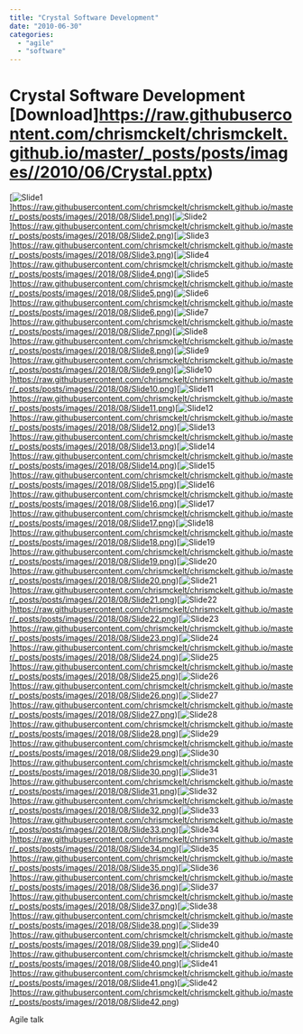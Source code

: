 ```yaml
---
title: "Crystal Software Development"
date: "2010-06-30"
categories: 
  - "agile"
  - "software"
---
```


# Crystal Software Development [Download]https://raw.githubusercontent.com/chrismckelt/chrismckelt.github.io/master/_posts/posts/images//2010/06/Crystal.pptx)

[![Slide1](images/Slide1_thumb.png "Slide1")]https://raw.githubusercontent.com/chrismckelt/chrismckelt.github.io/master/_posts/posts/images//2018/08/Slide1.png)[![Slide2](images/Slide2_thumb.png "Slide2")]https://raw.githubusercontent.com/chrismckelt/chrismckelt.github.io/master/_posts/posts/images//2018/08/Slide2.png)[![Slide3](images/Slide3_thumb.png "Slide3")]https://raw.githubusercontent.com/chrismckelt/chrismckelt.github.io/master/_posts/posts/images//2018/08/Slide3.png)[![Slide4](images/Slide4_thumb.png "Slide4")]https://raw.githubusercontent.com/chrismckelt/chrismckelt.github.io/master/_posts/posts/images//2018/08/Slide4.png)[![Slide5](images/Slide5_thumb.png "Slide5")]https://raw.githubusercontent.com/chrismckelt/chrismckelt.github.io/master/_posts/posts/images//2018/08/Slide5.png)[![Slide6](images/Slide6_thumb.png "Slide6")]https://raw.githubusercontent.com/chrismckelt/chrismckelt.github.io/master/_posts/posts/images//2018/08/Slide6.png)[![Slide7](images/Slide7_thumb.png "Slide7")]https://raw.githubusercontent.com/chrismckelt/chrismckelt.github.io/master/_posts/posts/images//2018/08/Slide7.png)[![Slide8](images/Slide8_thumb.png "Slide8")]https://raw.githubusercontent.com/chrismckelt/chrismckelt.github.io/master/_posts/posts/images//2018/08/Slide8.png)[![Slide9](images/Slide9_thumb.png "Slide9")]https://raw.githubusercontent.com/chrismckelt/chrismckelt.github.io/master/_posts/posts/images//2018/08/Slide9.png)[![Slide10](images/Slide10_thumb.png "Slide10")]https://raw.githubusercontent.com/chrismckelt/chrismckelt.github.io/master/_posts/posts/images//2018/08/Slide10.png)[![Slide11](images/Slide11_thumb.png "Slide11")]https://raw.githubusercontent.com/chrismckelt/chrismckelt.github.io/master/_posts/posts/images//2018/08/Slide11.png)[![Slide12](images/Slide12_thumb.png "Slide12")]https://raw.githubusercontent.com/chrismckelt/chrismckelt.github.io/master/_posts/posts/images//2018/08/Slide12.png)[![Slide13](images/Slide13_thumb.png "Slide13")]https://raw.githubusercontent.com/chrismckelt/chrismckelt.github.io/master/_posts/posts/images//2018/08/Slide13.png)[![Slide14](images/Slide14_thumb.png "Slide14")]https://raw.githubusercontent.com/chrismckelt/chrismckelt.github.io/master/_posts/posts/images//2018/08/Slide14.png)[![Slide15](images/Slide15_thumb.png "Slide15")]https://raw.githubusercontent.com/chrismckelt/chrismckelt.github.io/master/_posts/posts/images//2018/08/Slide15.png)[![Slide16](images/Slide16_thumb.png "Slide16")]https://raw.githubusercontent.com/chrismckelt/chrismckelt.github.io/master/_posts/posts/images//2018/08/Slide16.png)[![Slide17](images/Slide17_thumb.png "Slide17")]https://raw.githubusercontent.com/chrismckelt/chrismckelt.github.io/master/_posts/posts/images//2018/08/Slide17.png)[![Slide18](images/Slide18_thumb.png "Slide18")]https://raw.githubusercontent.com/chrismckelt/chrismckelt.github.io/master/_posts/posts/images//2018/08/Slide18.png)[![Slide19](images/Slide19_thumb.png "Slide19")]https://raw.githubusercontent.com/chrismckelt/chrismckelt.github.io/master/_posts/posts/images//2018/08/Slide19.png)[![Slide20](images/Slide20_thumb.png "Slide20")]https://raw.githubusercontent.com/chrismckelt/chrismckelt.github.io/master/_posts/posts/images//2018/08/Slide20.png)[![Slide21](images/Slide21_thumb.png "Slide21")]https://raw.githubusercontent.com/chrismckelt/chrismckelt.github.io/master/_posts/posts/images//2018/08/Slide21.png)[![Slide22](images/Slide22_thumb.png "Slide22")]https://raw.githubusercontent.com/chrismckelt/chrismckelt.github.io/master/_posts/posts/images//2018/08/Slide22.png)[![Slide23](images/Slide23_thumb.png "Slide23")]https://raw.githubusercontent.com/chrismckelt/chrismckelt.github.io/master/_posts/posts/images//2018/08/Slide23.png)[![Slide24](images/Slide24_thumb.png "Slide24")]https://raw.githubusercontent.com/chrismckelt/chrismckelt.github.io/master/_posts/posts/images//2018/08/Slide24.png)[![Slide25](images/Slide25_thumb.png "Slide25")]https://raw.githubusercontent.com/chrismckelt/chrismckelt.github.io/master/_posts/posts/images//2018/08/Slide25.png)[![Slide26](images/Slide26_thumb.png "Slide26")]https://raw.githubusercontent.com/chrismckelt/chrismckelt.github.io/master/_posts/posts/images//2018/08/Slide26.png)[![Slide27](images/Slide27_thumb.png "Slide27")]https://raw.githubusercontent.com/chrismckelt/chrismckelt.github.io/master/_posts/posts/images//2018/08/Slide27.png)[![Slide28](images/Slide28_thumb.png "Slide28")]https://raw.githubusercontent.com/chrismckelt/chrismckelt.github.io/master/_posts/posts/images//2018/08/Slide28.png)[![Slide29](images/Slide29_thumb.png "Slide29")]https://raw.githubusercontent.com/chrismckelt/chrismckelt.github.io/master/_posts/posts/images//2018/08/Slide29.png)[![Slide30](images/Slide30_thumb.png "Slide30")]https://raw.githubusercontent.com/chrismckelt/chrismckelt.github.io/master/_posts/posts/images//2018/08/Slide30.png)[![Slide31](images/Slide31_thumb.png "Slide31")]https://raw.githubusercontent.com/chrismckelt/chrismckelt.github.io/master/_posts/posts/images//2018/08/Slide31.png)[![Slide32](images/Slide32_thumb.png "Slide32")]https://raw.githubusercontent.com/chrismckelt/chrismckelt.github.io/master/_posts/posts/images//2018/08/Slide32.png)[![Slide33](images/Slide33_thumb.png "Slide33")]https://raw.githubusercontent.com/chrismckelt/chrismckelt.github.io/master/_posts/posts/images//2018/08/Slide33.png)[![Slide34](images/Slide34_thumb.png "Slide34")]https://raw.githubusercontent.com/chrismckelt/chrismckelt.github.io/master/_posts/posts/images//2018/08/Slide34.png)[![Slide35](images/Slide35_thumb.png "Slide35")]https://raw.githubusercontent.com/chrismckelt/chrismckelt.github.io/master/_posts/posts/images//2018/08/Slide35.png)[![Slide36](images/Slide36_thumb.png "Slide36")]https://raw.githubusercontent.com/chrismckelt/chrismckelt.github.io/master/_posts/posts/images//2018/08/Slide36.png)[![Slide37](images/Slide37_thumb.png "Slide37")]https://raw.githubusercontent.com/chrismckelt/chrismckelt.github.io/master/_posts/posts/images//2018/08/Slide37.png)[![Slide38](images/Slide38_thumb.png "Slide38")]https://raw.githubusercontent.com/chrismckelt/chrismckelt.github.io/master/_posts/posts/images//2018/08/Slide38.png)[![Slide39](images/Slide39_thumb.png "Slide39")]https://raw.githubusercontent.com/chrismckelt/chrismckelt.github.io/master/_posts/posts/images//2018/08/Slide39.png)[![Slide40](images/Slide40_thumb.png "Slide40")]https://raw.githubusercontent.com/chrismckelt/chrismckelt.github.io/master/_posts/posts/images//2018/08/Slide40.png)[![Slide41](images/Slide41_thumb.png "Slide41")]https://raw.githubusercontent.com/chrismckelt/chrismckelt.github.io/master/_posts/posts/images//2018/08/Slide41.png)[![Slide42](images/Slide42_thumb.png "Slide42")]https://raw.githubusercontent.com/chrismckelt/chrismckelt.github.io/master/_posts/posts/images//2018/08/Slide42.png)

Agile talk
